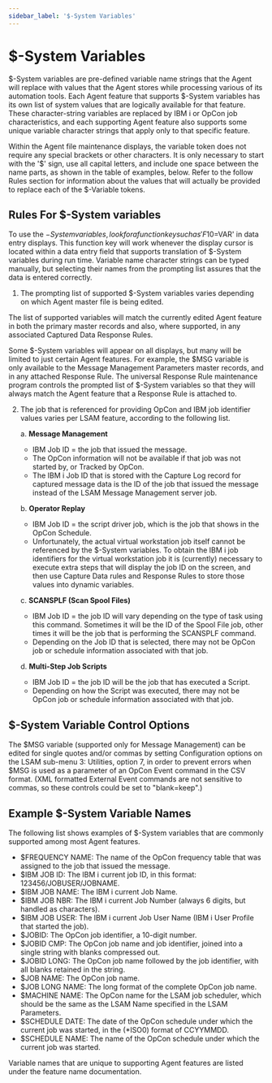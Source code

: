 ```yaml
---
sidebar_label: '$-System Variables'
---
```

# $-System Variables

$-System variables are pre-defined variable name strings that the Agent will replace with values that the Agent stores while processing various of its automation tools.  Each Agent feature that supports $-System variables has its own list of system values that are logically available for that feature. These character-string variables are replaced by IBM i or OpCon job characteristics, and each supporting Agent feature also supports some unique variable character strings that apply only to that specific feature.

Within the Agent file maintenance displays, the variable token does not require any special brackets or other characters. It is only necessary to start with the '$' sign, use all capital letters, and include one space between the name parts, as shown in the table of examples, below. Refer to the follow Rules section for information about the values that will actually be provided to replace each of the $-Variable tokens.

## Rules For $-System variables

To use the $-System variables, look for a function key such as 'F10=$VAR' in data entry displays.  This function key will work whenever the display cursor is located within a data entry field that supports translation of $-System variables during run time.  Variable name character strings can be typed manually, but selecting their names from the prompting list assures that the data is entered correctly.

1. The prompting list of supported $-System variables varies depending on which Agent master file is being edited.  

The list of supported variables will match the currently edited Agent feature in both the primary master records and also, where supported, in any associated Captured Data Response Rules.

Some $-System variables will appear on all displays, but many will be limited to just certain Agent features.  For example, the $MSG variable is only available to the Message Management Parameters master records, and in any attached Response Rule.  The universal Response Rule maintenance program controls the prompted list of $-System variables so that they will always match the Agent feature that a Response Rule is attached to.

2. The job that is referenced for providing OpCon and IBM job identifier values varies per LSAM feature, according to the following list.

    a.  **Message Management**
    - IBM Job ID = the job that issued the message. 
    - The OpCon information will not be available if that job was not started by, or Tracked by OpCon.
    - The IBM i Job ID that is stored with the Capture Log record for captured message data is the ID of the job that issued the message instead of the LSAM Message Management server job.

    b.  **Operator Replay**
    - IBM Job ID = the script driver job, which is the job that shows in the OpCon Schedule.
    - Unfortunately, the actual virtual workstation job itself cannot be referenced by the $-System variables. To obtain the IBM i job identifiers for the virtual workstation job it is (currently) necessary to execute extra steps that will display the job ID on the screen, and then use Capture Data rules and Response Rules to store those values into dynamic variables.

    c.  **SCANSPLF (Scan Spool Files)**
    - IBM Job ID = the job ID will vary depending on the type of task using this command. Sometimes it will be the ID of the Spool File job, other times it will be the job that is performing the SCANSPLF command. 
    - Depending on the Job ID that is selected, there may not be OpCon job or schedule information associated with that job.

    d.  **Multi-Step Job Scripts**
    - IBM Job ID = the job ID will be the job that has executed a Script. 
    - Depending on how the Script was executed, there may not be OpCon job or schedule information associated with that job.

## $-System Variable Control Options

The $MSG variable (supported only for Message Management) can be edited for single quotes and/or commas by setting Configuration options on the LSAM sub-menu 3: Utilities, option 7, in order to prevent errors when $MSG is used as a parameter of an OpCon Event command in the CSV format.  (XML formatted External Event commands are not sensitive to commas, so these controls could be set to "blank=keep".)

## Example $-System Variable Names

The following list shows examples of $-System variables that are commonly supported among most Agent features.

-  $FREQUENCY NAME:   The name of the OpCon frequency table that was assigned to the job that issued the message.
-  $IBM JOB ID:       The IBM i current job ID, in this format: 123456/JOBUSER/JOBNAME.
-  $IBM JOB NAME:     The IBM i current Job Name.
-  $IBM JOB NBR:      The IBM i current Job Number (always 6 digits, but handled as characters).
-  $IBM JOB USER:     The IBM i current Job User Name (IBM i User Profile that started the job).
-  $JOBID:            The OpCon job identifier, a 10-digit number.
-  $JOBID CMP:        The OpCon job name and job identifier, joined into a single string with blanks compressed out.
-  $JOBID LONG:       The OpCon job name followed by the job identifier, with all blanks retained in the string.
-  $JOB NAME:         The OpCon job name.
-  $JOB LONG NAME:    The long format of the complete OpCon job name.
-  $MACHINE NAME:     The OpCon name for the LSAM job scheduler, which should be the same as the LSAM Name specified in the LSAM Parameters.
-  $SCHEDULE DATE:    The date of the OpCon schedule under which the current job was started, in the (\*ISO0) format of CCYYMMDD.
-  $SCHEDULE NAME:    The name of the OpCon schedule under which the current job was started.

Variable names that are unique to supporting Agent features are listed under the feature name documentation.







